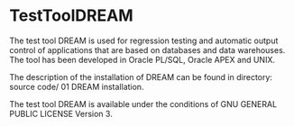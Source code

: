 TestToolDREAM
=============

The test tool DREAM is used for regression testing and automatic output control of applications that are based on databases and data warehouses. The tool has been developed in Oracle PL/SQL, Oracle APEX and UNIX.


The description of the installation of DREAM can be found in directory: source code/ 01 DREAM installation.

The test tool DREAM is available under the conditions of GNU GENERAL PUBLIC LICENSE Version 3.
